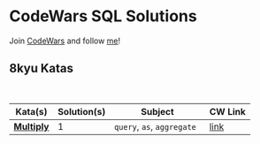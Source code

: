 # CodeWars SQL Solutions

Join [CodeWars](https://www.codewars.com/r/hbGshA) and follow [me](https://www.codewars.com/users/hevalhazalkurt)!

## 8kyu Katas

<br>

| Kata(s) | Solution(s) | Subject | CW Link |
|--|--|--|--|
| [**Multiply**](https://github.com/hevalhazalkurt/codewars_sql_solutions/blob/main/8kyu_Katas/Multiply.md) | 1 | `query`, `as`, `aggregate ` | [link](https://www.codewars.com/kata/50654ddff44f800200000004) |
